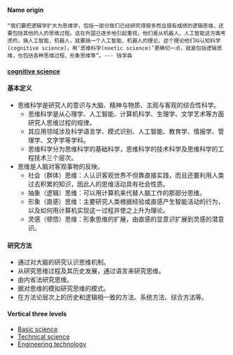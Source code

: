 #### Name origin

```
“我们要把逻辑学扩大为思维学，包括一部分我们已经研究得很多而且很有成绩的逻辑思维，还要包括其他的人的思维过程。这在外国已逐步地引起重视，他们是从机器人、人工智能这方面考虑的，搞人工智能、机器人，就要搞一个人工智能、机器人的理论，这个理论他们叫认知科学(cognitive science)，用‘思维科学(noetic science)’更确切一点，就是包括逻辑思维，也包括各种思维过程、形象思维等”。--- 钱学森
```

#### [cognitive science](https://en.wikipedia.org/wiki/Cognitive_science)

#### 基本定义

- 思维科学是研究人的意识与大脑、精神与物质、主观与客观的综合性科学。
  - 思维科学是从心理学、人工智能、计算机科学、生理学、文学艺术等方面研究人思维过程的规律。
  - 其应用领域涉及科学语言学、模式识别、人工智能、教育学、情报学、管理学、文字学等学科。
  - 思维科学分为思维科学的基础科学，思维科学的技术科学及思维科学的工程技术三个层次。
- 思维是人脑对客观事物的反映。
  - 社会（群体）思维：人认识客观世界不但靠直接实践，而且还要利用人类过去积累的知识，因此人的思维活动具有社会性质。
  - 抽象（逻辑）思维：可以用计算机来代替人脑工作的那部分思维。
  - 形象（直感）思维：主要研究人类根据经验或直感产生智能活动的行为，以及如何用计算机实现这一过程并使之上升为理论。
  - 灵感（顿悟）思维：形象思维的扩展，由直感的显意识扩展到灵感的潜意识。

#### 研究方法

- 通过对大脑的研究认识思维机制。
- 从研究思维过程及其历史发展，通过语言来研究思维。
- 由内省法研究思维。
- 据对思维的模拟研究思维的模式。
- 在方法论层次上的历史和逻辑相一致的方法、系统方法、综合方法等。


#### Vertical three levels

- [Basic science](./basicScience/catalogBS.md)
- [Technical science](./technicalScience/catalogTS.md)
- [Engineering technology](./engineeringTechnology/catalogET.md)
